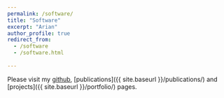 ```yaml
---
permalink: /software/
title: "Software"
excerpt: "Arian"
author_profile: true
redirect_from: 
  - /software
  - /software.html
  
---
```


Please visit my [github](https://github.com/Aarian), [publications]({{ site.baseurl }}/publications/) and [projects]({{ site.baseurl }}/portfolio/) pages.